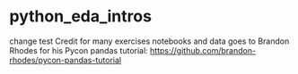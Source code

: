 # python_eda_intros
change test
Credit for many exercises notebooks and data  goes to Brandon Rhodes for his Pycon pandas tutorial:
https://github.com/brandon-rhodes/pycon-pandas-tutorial
